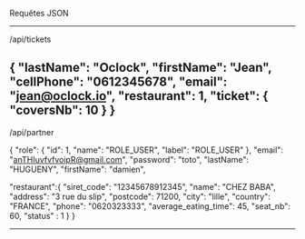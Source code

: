 Requêtes JSON

-------------------------------------
/api/tickets

{
	"lastName": "Oclock",
	"firstName": "Jean",
	"cellPhone": "0612345678",
	"email": "jean@oclock.io",
	"restaurant": 1,
	"ticket": {
		"coversNb": 10
	}
} 
-------------------------------------

/api/partner

{
"role": {
    "id": 1,
  "name": "ROLE_USER",
  "label": "ROLE_USER"
  },
"email": "anTHIuvfvfvoipR@gmail.com",
"password": "toto",
"lastName": "HUGUENY",
"firstName": "damien",

 "restaurant":{
	"siret_code": "12345678912345",
	"name": "CHEZ BABA",
	"address": "3 rue du slip",
	"postcode": 71200,
	"city": "lille",
	"country": "FRANCE",
	"phone": "0620323333",
	"average_eating_time": 45,
	"seat_nb": 60,
	"status" : 1
	}
}

------------------------------------------
